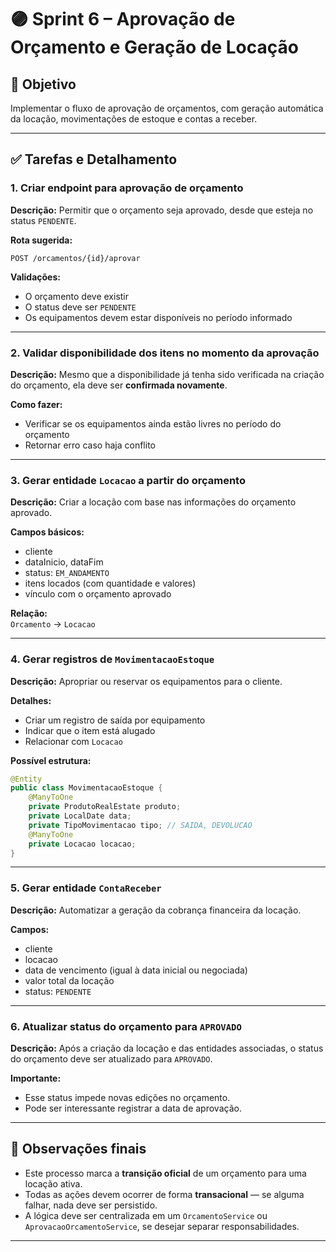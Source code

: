 # 🟣 Sprint 6 – Aprovação de Orçamento e Geração de Locação

## 🎯 Objetivo
Implementar o fluxo de aprovação de orçamentos, com geração automática da locação, movimentações de estoque e contas a receber.

---

## ✅ Tarefas e Detalhamento

### 1. Criar endpoint para aprovação de orçamento

**Descrição:**
Permitir que o orçamento seja aprovado, desde que esteja no status `PENDENTE`.

**Rota sugerida:**
```http
POST /orcamentos/{id}/aprovar
```

**Validações:**
- O orçamento deve existir
- O status deve ser `PENDENTE`
- Os equipamentos devem estar disponíveis no período informado

---

### 2. Validar disponibilidade dos itens no momento da aprovação

**Descrição:**
Mesmo que a disponibilidade já tenha sido verificada na criação do orçamento, ela deve ser **confirmada novamente**.

**Como fazer:**
- Verificar se os equipamentos ainda estão livres no período do orçamento
- Retornar erro caso haja conflito

---

### 3. Gerar entidade `Locacao` a partir do orçamento

**Descrição:**
Criar a locação com base nas informações do orçamento aprovado.

**Campos básicos:**
- cliente
- dataInicio, dataFim
- status: `EM_ANDAMENTO`
- itens locados (com quantidade e valores)
- vínculo com o orçamento aprovado

**Relação:**  
`Orcamento` → `Locacao`

---

### 4. Gerar registros de `MovimentacaoEstoque`

**Descrição:**
Apropriar ou reservar os equipamentos para o cliente.

**Detalhes:**
- Criar um registro de saída por equipamento
- Indicar que o item está alugado
- Relacionar com `Locacao`

**Possível estrutura:**
```java
@Entity
public class MovimentacaoEstoque {
    @ManyToOne
    private ProdutoRealEstate produto;
    private LocalDate data;
    private TipoMovimentacao tipo; // SAIDA, DEVOLUCAO
    @ManyToOne
    private Locacao locacao;
}
```

---

### 5. Gerar entidade `ContaReceber`

**Descrição:**
Automatizar a geração da cobrança financeira da locação.

**Campos:**
- cliente
- locacao
- data de vencimento (igual à data inicial ou negociada)
- valor total da locação
- status: `PENDENTE`

---

### 6. Atualizar status do orçamento para `APROVADO`

**Descrição:**
Após a criação da locação e das entidades associadas, o status do orçamento deve ser atualizado para `APROVADO`.

**Importante:**
- Esse status impede novas edições no orçamento.
- Pode ser interessante registrar a data de aprovação.

---

## 🧠 Observações finais

- Este processo marca a **transição oficial** de um orçamento para uma locação ativa.
- Todas as ações devem ocorrer de forma **transacional** — se alguma falhar, nada deve ser persistido.
- A lógica deve ser centralizada em um `OrcamentoService` ou `AprovacaoOrcamentoService`, se desejar separar responsabilidades.

---